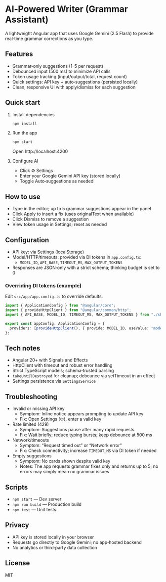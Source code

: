# AI‑Powered Writer (Grammar Assistant)

A lightweight Angular app that uses Google Gemini (2.5 Flash) to provide real‑time grammar corrections as you type.

## Features

- Grammar‑only suggestions (1–5 per request)
- Debounced input (500 ms) to minimize API calls
- Token usage tracking (input/output/total, request count)
- Quick settings: API key + auto‑suggestions (persisted locally)
- Clean, responsive UI with apply/dismiss for each suggestion

## Quick start

1. Install dependencies

   ```bash
   npm install
   ```

2. Run the app

   ```bash
   npm start
   ```

   Open http://localhost:4200

3. Configure AI
   - Click ⚙️ Settings
   - Enter your Google Gemini API key (stored locally)
   - Toggle Auto‑suggestions as needed

## How to use

- Type in the editor; up to 5 grammar suggestions appear in the panel
- Click Apply to insert a fix (uses originalText when available)
- Click Dismiss to remove a suggestion
- View token usage in Settings; reset as needed

## Configuration

- API key: via Settings (localStorage)
- Model/HTTP/timeouts: provided via DI tokens in `app.config.ts`:
  - `MODEL_ID`, `API_BASE`, `TIMEOUT_MS`, `MAX_OUTPUT_TOKENS`
- Responses are JSON‑only with a strict schema; thinking budget is set to 0

### Overriding DI tokens (example)

Edit `src/app/app.config.ts` to override defaults:

```ts
import { ApplicationConfig } from "@angular/core";
import { provideHttpClient } from "@angular/common/http";
import { API_BASE, MODEL_ID, TIMEOUT_MS, MAX_OUTPUT_TOKENS } from "./shared/config.tokens";

export const appConfig: ApplicationConfig = {
  providers: [provideHttpClient(), { provide: MODEL_ID, useValue: "models/gemini-2.5-flash" }, { provide: API_BASE, useValue: "https://generativelanguage.googleapis.com/v1beta" }, { provide: TIMEOUT_MS, useValue: 10000 }, { provide: MAX_OUTPUT_TOKENS, useValue: 256 }],
};
```

## Tech notes

- Angular 20+ with Signals and Effects
- HttpClient with timeout and robust error handling
- Strict TypeScript models; schema‑trusted parsing
- `takeUntilDestroyed` for cleanup; debounce via setTimeout in an effect
- Settings persistence via `SettingsService`

## Troubleshooting

- Invalid or missing API key
  - Symptom: Inline notice appears prompting to update API key
  - Fix: Open Settings (⚙️), enter a valid key
- Rate limited (429)
  - Symptom: Suggestions pause after many rapid requests
  - Fix: Wait briefly; reduce typing bursts; keep debounce at 500 ms
- Network/timeouts
  - Symptom: “Request timed out” or “Network error”
  - Fix: Check connectivity; increase `TIMEOUT_MS` via DI token if needed
- Empty suggestions
  - Symptom: No cards shown despite valid key
  - Notes: The app requests grammar fixes only and returns up to 5; no errors may simply mean no grammar issues

## Scripts

- `npm start` — Dev server
- `npm run build` — Production build
- `npm test` — Unit tests

## Privacy

- API key is stored locally in your browser
- Requests go directly to Google Gemini; no app‑hosted backend
- No analytics or third‑party data collection

## License

MIT
